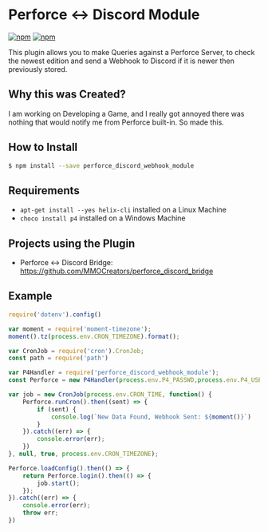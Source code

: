 # Perforce <-> Discord Module
[![npm](https://img.shields.io/npm/l/perforce_discord_webhook_module.svg)](https://github.com/MMOCreators/perforce_discord_bridge/blob/master/LICENSE.md)
[![npm](https://img.shields.io/npm/v/perforce_discord_webhook_module.svg)](https://img.shields.io/npm/v/perforce_discord_webhook_module.svg)


This plugin allows you to make Queries against a Perforce Server, to check the newest edition and send a Webhook to Discord if it is newer then previously stored.

## Why this was Created?
I am working on Developing a Game, and I really got annoyed there was nothing that would notify me from Perforce built-in. So made this.

## How to Install
```sh
$ npm install --save perforce_discord_webhook_module
```

## Requirements
* `apt-get install --yes helix-cli` installed on a Linux Machine
* `choco install p4` installed on a Windows Machine

## Projects using the Plugin
* Perforce <-> Discord Bridge: https://github.com/MMOCreators/perforce_discord_bridge

## Example

```js
require('dotenv').config()

var moment = require('moment-timezone');
moment().tz(process.env.CRON_TIMEZONE).format();

var CronJob = require('cron').CronJob;
const path = require('path')

var P4Handler = require('perforce_discord_webhook_module');
const Perforce = new P4Handler(process.env.P4_PASSWD,process.env.P4_USER,process.env.P4_PORT,path.join(__dirname, process.env.SAVE_FILE),process.env.CRON_TIMEZONE,process.env.DISCORD_URL);

var job = new CronJob(process.env.CRON_TIME, function() {
    Perforce.runCron().then((sent) => {
        if (sent) {
            console.log(`New Data Found, Webhook Sent: ${moment()}`)
        }
    }).catch((err) => {
        console.error(err);
    })
}, null, true, process.env.CRON_TIMEZONE);

Perforce.loadConfig().then(() => {
    return Perforce.login().then(() => {
        job.start();
    });
}).catch((err) => {
    console.error(err);
    throw err;
})
```